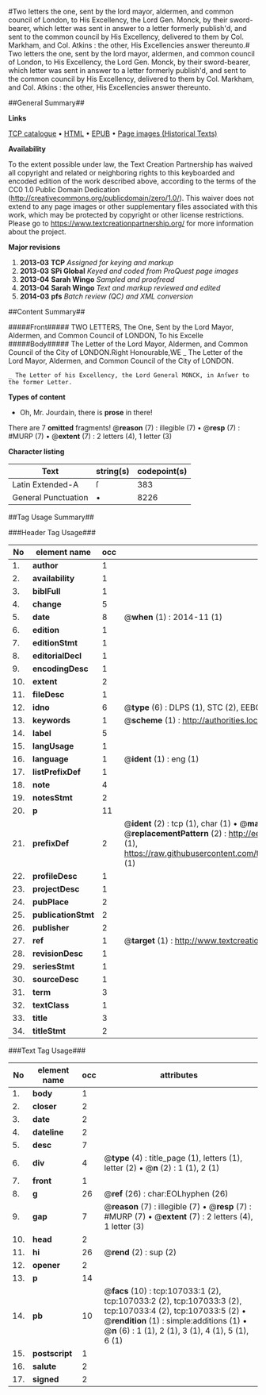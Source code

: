 #Two letters the one, sent by the lord mayor, aldermen, and common council of London, to His Excellency, the Lord Gen. Monck, by their sword-bearer, which letter was sent in answer to a letter formerly publish'd, and sent to the common council by His Excellency, delivered to them by Col. Markham, and Col. Atkins : the other, His Excellencies answer thereunto.#
Two letters the one, sent by the lord mayor, aldermen, and common council of London, to His Excellency, the Lord Gen. Monck, by their sword-bearer, which letter was sent in answer to a letter formerly publish'd, and sent to the common council by His Excellency, delivered to them by Col. Markham, and Col. Atkins : the other, His Excellencies answer thereunto.

##General Summary##

**Links**

[TCP catalogue](http://www.ota.ox.ac.uk/tcp/)  • 
[HTML](http://tei.it.ox.ac.uk/tcp/Texts-HTML/free/A64/A64023.html)  • 
[EPUB](http://tei.it.ox.ac.uk/tcp/Texts-EPUB/free/A64/A64023.epub) • 
[Page images (Historical Texts)](https://historicaltexts.jisc.ac.uk/eebo-18201967e)

**Availability**

To the extent possible under law, the Text Creation Partnership has waived all copyright and related or neighboring rights to this keyboarded and encoded edition of the work described above, according to the terms of the CC0 1.0 Public Domain Dedication (http://creativecommons.org/publicdomain/zero/1.0/). This waiver does not extend to any page images or other supplementary files associated with this work, which may be protected by copyright or other license restrictions. Please go to https://www.textcreationpartnership.org/ for more information about the project.

**Major revisions**

1. __2013-03__ __TCP__ *Assigned for keying and markup*
1. __2013-03__ __SPi Global__ *Keyed and coded from ProQuest page images*
1. __2013-04__ __Sarah Wingo__ *Sampled and proofread*
1. __2013-04__ __Sarah Wingo__ *Text and markup reviewed and edited*
1. __2014-03__ __pfs__ *Batch review (QC) and XML conversion*

##Content Summary##

#####Front#####
TWO LETTERS, The One, Sent by the Lord Mayor, Aldermen, and Common Council of LONDON, To his Excelle
#####Body#####
The Letter of the Lord Mayor, Aldermen, and Common Council of the City of LONDON.Right Honourable,WE
    _ The Letter of the Lord Mayor, Aldermen, and Common Council of the City of LONDON.

    _ The Letter of his Excellency, the Lord General MONCK, in Anſwer to the former Letter.

**Types of content**

  * Oh, Mr. Jourdain, there is **prose** in there!

There are 7 **omitted** fragments! 
 @__reason__ (7) : illegible (7)  •  @__resp__ (7) : #MURP (7)  •  @__extent__ (7) : 2 letters (4), 1 letter (3)

**Character listing**


|Text|string(s)|codepoint(s)|
|---|---|---|
|Latin Extended-A|ſ|383|
|General Punctuation|•|8226|

##Tag Usage Summary##

###Header Tag Usage###

|No|element name|occ|attributes|
|---|---|---|---|
|1.|__author__|1||
|2.|__availability__|1||
|3.|__biblFull__|1||
|4.|__change__|5||
|5.|__date__|8| @__when__ (1) : 2014-11 (1)|
|6.|__edition__|1||
|7.|__editionStmt__|1||
|8.|__editorialDecl__|1||
|9.|__encodingDesc__|1||
|10.|__extent__|2||
|11.|__fileDesc__|1||
|12.|__idno__|6| @__type__ (6) : DLPS (1), STC (2), EEBO-CITATION (1), OCLC (1), VID (1)|
|13.|__keywords__|1| @__scheme__ (1) : http://authorities.loc.gov/ (1)|
|14.|__label__|5||
|15.|__langUsage__|1||
|16.|__language__|1| @__ident__ (1) : eng (1)|
|17.|__listPrefixDef__|1||
|18.|__note__|4||
|19.|__notesStmt__|2||
|20.|__p__|11||
|21.|__prefixDef__|2| @__ident__ (2) : tcp (1), char (1)  •  @__matchPattern__ (2) : ([0-9\-]+):([0-9IVX]+) (1), (.+) (1)  •  @__replacementPattern__ (2) : http://eebo.chadwyck.com/downloadtiff?vid=$1&page=$2 (1), https://raw.githubusercontent.com/textcreationpartnership/Texts/master/tcpchars.xml#$1 (1)|
|22.|__profileDesc__|1||
|23.|__projectDesc__|1||
|24.|__pubPlace__|2||
|25.|__publicationStmt__|2||
|26.|__publisher__|2||
|27.|__ref__|1| @__target__ (1) : http://www.textcreationpartnership.org/docs/. (1)|
|28.|__revisionDesc__|1||
|29.|__seriesStmt__|1||
|30.|__sourceDesc__|1||
|31.|__term__|3||
|32.|__textClass__|1||
|33.|__title__|3||
|34.|__titleStmt__|2||


###Text Tag Usage###

|No|element name|occ|attributes|
|---|---|---|---|
|1.|__body__|1||
|2.|__closer__|2||
|3.|__date__|2||
|4.|__dateline__|2||
|5.|__desc__|7||
|6.|__div__|4| @__type__ (4) : title_page (1), letters (1), letter (2)  •  @__n__ (2) : 1 (1), 2 (1)|
|7.|__front__|1||
|8.|__g__|26| @__ref__ (26) : char:EOLhyphen (26)|
|9.|__gap__|7| @__reason__ (7) : illegible (7)  •  @__resp__ (7) : #MURP (7)  •  @__extent__ (7) : 2 letters (4), 1 letter (3)|
|10.|__head__|2||
|11.|__hi__|26| @__rend__ (2) : sup (2)|
|12.|__opener__|2||
|13.|__p__|14||
|14.|__pb__|10| @__facs__ (10) : tcp:107033:1 (2), tcp:107033:2 (2), tcp:107033:3 (2), tcp:107033:4 (2), tcp:107033:5 (2)  •  @__rendition__ (1) : simple:additions (1)  •  @__n__ (6) : 1 (1), 2 (1), 3 (1), 4 (1), 5 (1), 6 (1)|
|15.|__postscript__|1||
|16.|__salute__|2||
|17.|__signed__|2||
